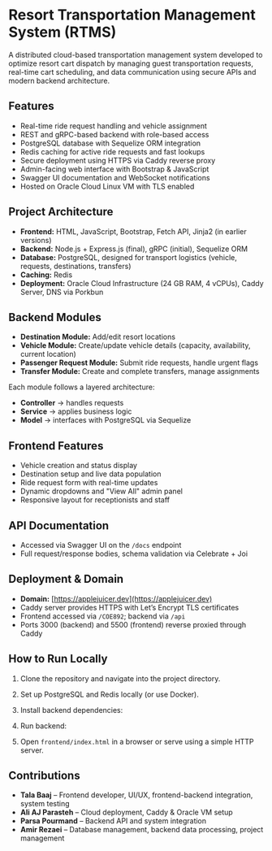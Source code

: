 # Resort Transportation Management System (RTMS)

A distributed cloud-based transportation management system developed to optimize resort cart dispatch by managing guest transportation requests, real-time cart scheduling, and data communication using secure APIs and modern backend architecture.

## Features

- Real-time ride request handling and vehicle assignment
- REST and gRPC-based backend with role-based access
- PostgreSQL database with Sequelize ORM integration
- Redis caching for active ride requests and fast lookups
- Secure deployment using HTTPS via Caddy reverse proxy
- Admin-facing web interface with Bootstrap & JavaScript
- Swagger UI documentation and WebSocket notifications
- Hosted on Oracle Cloud Linux VM with TLS enabled

## Project Architecture

- **Frontend:** HTML, JavaScript, Bootstrap, Fetch API, Jinja2 (in earlier versions)
- **Backend:** Node.js + Express.js (final), gRPC (initial), Sequelize ORM
- **Database:** PostgreSQL, designed for transport logistics (vehicle, requests, destinations, transfers)
- **Caching:** Redis
- **Deployment:** Oracle Cloud Infrastructure (24 GB RAM, 4 vCPUs), Caddy Server, DNS via Porkbun

## Backend Modules

- **Destination Module:** Add/edit resort locations
- **Vehicle Module:** Create/update vehicle details (capacity, availability, current location)
- **Passenger Request Module:** Submit ride requests, handle urgent flags
- **Transfer Module:** Create and complete transfers, manage assignments

Each module follows a layered architecture:
- **Controller** → handles requests
- **Service** → applies business logic
- **Model** → interfaces with PostgreSQL via Sequelize

## Frontend Features

- Vehicle creation and status display
- Destination setup and live data population
- Ride request form with real-time updates
- Dynamic dropdowns and "View All" admin panel
- Responsive layout for receptionists and staff

## API Documentation

- Accessed via Swagger UI on the `/docs` endpoint
- Full request/response bodies, schema validation via Celebrate + Joi

## Deployment & Domain

- **Domain:** [https://applejuicer.dev](https://applejuicer.dev)
- Caddy server provides HTTPS with Let’s Encrypt TLS certificates
- Frontend accessed via `/COE892`; backend via `/api`
- Ports 3000 (backend) and 5500 (frontend) reverse proxied through Caddy

## How to Run Locally

1. Clone the repository and navigate into the project directory.
2. Set up PostgreSQL and Redis locally (or use Docker).
3. Install backend dependencies:


4. Run backend:

5. Open `frontend/index.html` in a browser or serve using a simple HTTP server.

## Contributions

- **Tala Baaj** – Frontend developer, UI/UX, frontend-backend integration, system testing
- **Ali AJ Parasteh** – Cloud deployment, Caddy & Oracle VM setup
- **Parsa Pourmand** – Backend API and system integration
- **Amir Rezaei** – Database management, backend data processing, project management
